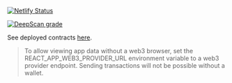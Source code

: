 [![Netlify Status](https://api.netlify.com/api/v1/badges/e6238990-c148-433c-8007-46680779c8b3/deploy-status)](https://app.netlify.com/sites/dispute-resolver/deploys)

[![DeepScan grade](https://deepscan.io/api/teams/7374/projects/11022/branches/159653/badge/grade.svg)](https://deepscan.io/dashboard#view=project&tid=7374&pid=11022&bid=159653)

See deployed contracts [here](https://github.com/kleros/binary-arbitrable-proxy/blob/master/src/ethereum/network-contract-mapping.js).

> To allow viewing app data without a web3 browser, set the REACT_APP_WEB3_PROVIDER_URL environment variable to a web3 provider endpoint. Sending transactions will not be possible without a wallet.
